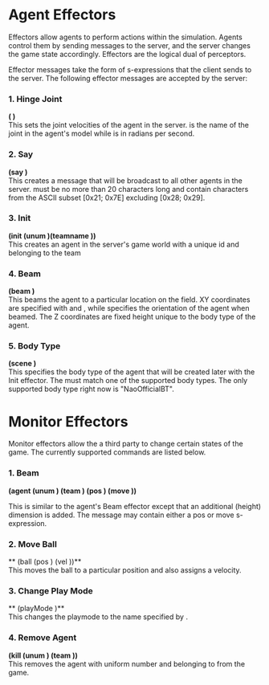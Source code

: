 # Agent Effectors #

Effectors allow agents to perform actions within the simulation. Agents control them by sending messages to the server, and the server changes the game state accordingly. Effectors are the logical dual of perceptors. 

Effector messages take the form of s-expressions that the client sends to the server. The following effector messages are accepted by the server:

### 1. Hinge Joint  
**(<name> <ax>)**  
This sets the joint velocities of the agent in the server. <name> is the name of the joint in the agent's model while <ax> is in radians per second.

### 2. Say  
**(say <msg>)**  
This creates a message that will be broadcast to all other agents in the server. <msg> must be no more than 20 characters long and contain characters from the ASCII subset [0x21; 0x7E] excluding [0x28; 0x29]. 

### 3. Init  
**(init (unum <playernumber>)(teamname <yourteamname>))**  
This creates an agent in the server's game world with a unique id <playernumber> and belonging to the team <yourteamname>

### 4. Beam  
**(beam <x> <y> <rot>)**  
This beams the agent to a particular location on the field. XY coordinates are specified with <x> and <y>, while <rot> specifies the orientation of the agent when beamed. The Z coordinates are fixed height unique to the body type of the agent.

### 5. Body Type
**(scene <bodytypename>)**  
This specifies the body type of the agent that will be created later with the Init effector. The <bodytypename> must match one of the supported body types. The only supported body type right now is "NaoOfficialBT".

# Monitor Effectors #
Monitor effectors allow the a third party to change certain states of the game. The currently supported commands are listed below.

### 1. Beam
**(agent (unum <num>) (team <team>) (pos <x> <y> <z>)
                                   (move <x> <y> <z> <rot>))**  

This is similar to the agent's Beam effector except that an additional <z> (height) dimension is added. The message may contain either a pos or move s-expression.  

### 2. Move Ball
** (ball (pos <x> <y> <z>)
       (vel <x> <y> <z>))**  
This moves the ball to a particular position and also assigns a velocity.  

### 3. Change Play Mode
** (playMode <playmode>)**  
This changes the playmode to the name specified by <playmode>.  

### 4. Remove Agent
**(kill (unum <num>) (team <team>))**  
This removes the agent with uniform number <num> and belonging to <team> from the game.

